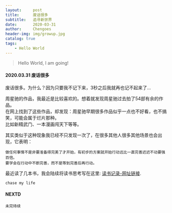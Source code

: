 ```yaml
---
layout:     post
title:      废话很多
subtitle:   追寻新世界
date:       2020-03-31
author:     Chengoes
header-img: img/growup.jpg
catalog: true
tags:
    - Hello World
---
```


>Hello World, I am going!


#### 2020.03.31   废话很多
  
  废话很多。为什么？因为只要我不记下来，3秒之后我就再也记不起来了...       
  
  周星驰的作品，我最近是比较喜欢的。想着就发现周星驰过去拍了54部有余的作品。         
  在网上找到了这些作品，却发现：周星驰早期很多作品似乎一点也不好看，也不搞笑，可能会属于烂片那种。         
  比如新精武门、一本漫画闯天下等等。    

  其实类似于这种现象我已经不只发现一次了，在很多其他人很多其他场景也会出现，它表明：      

    做任何事情不是非要准备得完美了才开始，有初步的方案就开始行动远比一直完善迟迟不动要强百倍。      
    要学会在行动中不断完善，而不是等到完善后再行动。                     

  最近读了几本书，我会陆续将读书思考写在这里: [读书记录-网址链接](http://www.allchipdata.com/archives/category/diary ).          
  
    
	chase my life

   



#### NEXTD
	未完待续
	
